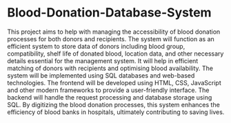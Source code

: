 # Blood-Donation-Database-System
This project aims to help with managing the accessibility of blood donation processes for both donors and recipients. The system will function as an efficient system to store data of donors including blood group, compatibility, shelf life of donated blood, location data, and other necessary details essential for the management system. It will help in efficient matching of donors with recipients and optimising blood availability.
The system will be implemented using SQL databases and web-based technologies. The frontend will be developed using HTML, CSS, JavaScript and other modern frameworks to provide a user-friendly interface. The backend will handle the request processing and database storage using SQL. By digitizing the blood donation processes, this system enhances the efficiency of blood banks in hospitals, ultimately contributing to saving lives.
